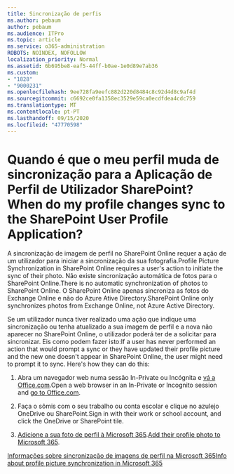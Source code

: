 ```yaml
---
title: Sincronização de perfis
ms.author: pebaum
author: pebaum
ms.audience: ITPro
ms.topic: article
ms.service: o365-administration
ROBOTS: NOINDEX, NOFOLLOW
localization_priority: Normal
ms.assetid: 6b695be8-eaf5-44ff-b0ae-1e0d89e7ab36
ms.custom:
- "1828"
- "9000231"
ms.openlocfilehash: 9ee728fa9eefc882d220d8484c8c92d4d8c9af4d
ms.sourcegitcommit: c6692ce0fa1358ec3529e59ca0ecdfdea4cdc759
ms.translationtype: MT
ms.contentlocale: pt-PT
ms.lasthandoff: 09/15/2020
ms.locfileid: "47770598"
---
```

# <a name="when-do-my-profile-changes-sync-to-the-sharepoint-user-profile-application"></a><span data-ttu-id="9c7a7-102">Quando é que o meu perfil muda de sincronização para a Aplicação de Perfil de Utilizador SharePoint?</span><span class="sxs-lookup"><span data-stu-id="9c7a7-102">When do my profile changes sync to the SharePoint User Profile Application?</span></span>

<span data-ttu-id="9c7a7-103">A sincronização de imagem de perfil no SharePoint Online requer a ação de um utilizador para iniciar a sincronização da sua fotografia.</span><span class="sxs-lookup"><span data-stu-id="9c7a7-103">Profile Picture Synchronization in SharePoint Online requires a user's action to initiate the sync of their photo.</span></span> <span data-ttu-id="9c7a7-104">Não existe sincronização automática de fotos para o SharePoint Online.</span><span class="sxs-lookup"><span data-stu-id="9c7a7-104">There is no automatic synchronization of photos to SharePoint Online.</span></span> <span data-ttu-id="9c7a7-105">O SharePoint Online apenas sincroniza as fotos do Exchange Online e não do Azure Ative Directory.</span><span class="sxs-lookup"><span data-stu-id="9c7a7-105">SharePoint Online only synchronizes photos from Exchange Online, not Azure Active Directory.</span></span>

<span data-ttu-id="9c7a7-106">Se um utilizador nunca tiver realizado uma ação que indique uma sincronização ou tenha atualizado a sua imagem de perfil e a nova não aparecer no SharePoint Online, o utilizador poderá ter de a solicitar para sincronizar. Eis como podem fazer isto:</span><span class="sxs-lookup"><span data-stu-id="9c7a7-106">If a user has never performed an action that would prompt a sync or they have updated their profile picture and the new one doesn't appear in SharePoint Online, the user might need to prompt it to sync. Here's how they can do this:</span></span>

1. <span data-ttu-id="9c7a7-107">Abra um navegador web numa sessão In-Private ou Incógnita e [vá a Office.com](https://www.office.com/).</span><span class="sxs-lookup"><span data-stu-id="9c7a7-107">Open a web browser in an In-Private or Incognito session and [go to Office.com](https://www.office.com/).</span></span>

2. <span data-ttu-id="9c7a7-108">Faça o sômis com o seu trabalho ou conta escolar e clique no azulejo OneDrive ou SharePoint.</span><span class="sxs-lookup"><span data-stu-id="9c7a7-108">Sign in with their work or school account, and click the OneDrive or SharePoint tile.</span></span>

3. <span data-ttu-id="9c7a7-109">[Adicione a sua foto de perfil à Microsoft 365](https://support.office.com/article/Add-your-profile-photo-to-Office-365-2eaf93fd-b3f1-43b9-9cdc-bdcd548435b7).</span><span class="sxs-lookup"><span data-stu-id="9c7a7-109">[Add their profile photo to Microsoft 365](https://support.office.com/article/Add-your-profile-photo-to-Office-365-2eaf93fd-b3f1-43b9-9cdc-bdcd548435b7).</span></span>

[<span data-ttu-id="9c7a7-110">Informações sobre sincronização de imagens de perfil na Microsoft 365</span><span class="sxs-lookup"><span data-stu-id="9c7a7-110">Info about profile picture synchronization in Microsoft 365</span></span>](https://support.office.com/article/Information-about-user-profile-synchronization-in-SharePoint-Online-177eb196-5887-43c9-84c3-b98a43d35129)

